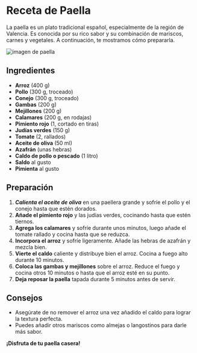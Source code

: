 # Receta de Paella
La paella es un plato tradicional español, especialmente de la región de Valencia. Es conocida por su rico sabor y su combinación de mariscos, carnes y vegetales. A continuación, te mostramos cómo prepararla.

![imagen de paella](https://external-content.duckduckgo.com/iu/?u=https%3A%2F%2Fwww.goya.com%2Fmedia%2F3144%2Fpaella-marinera.jpg%3Fquality%3D80&f=1&nofb=1&ipt=f7ed3b54b32fdeed295ffee3f7f4bd2027fa07904c763f988a7b85907c94719f&ipo=images)

## Ingredientes
- **Arroz** (400 g)
- **Pollo** (300 g, troceado)
- **Conejo** (300 g, troceado)
- **Gambas** (200 g)
- **Mejillones** (200 g)
- **Calamares** (200 g, en rodajas)
- **Pimiento rojo** (1, cortado en tiras)
- **Judías verdes** (150 g)
- **Tomate** (2, rallados)
- **Aceite de oliva** (50 ml)
- **Azafrán** (unas hebras)
- **Caldo de pollo o pescado** (1 litro)
- **Saldo** al gusto
- **Pimienta** al gusto

## Preparación
1. ***Calienta el aceite de oliva*** en una paellera grande y sofríe el pollo y el conejo hasta que estén dorados.
2. **Añade el pimiento rojo** y las judías verdes, cocinando hasta que estén tiernos.
3. **Agrega los calamares** y sofríe durante unos minutos, luego añade el tomate rallado y cocina hasta que se reduzca.
4. **Incorpora el arroz** y sofríe ligeramente. Añade las hebras de azafrán y mezcla bien.
5. **Vierte el caldo** caliente y distribuye bien el arroz. Cocina a fuego alto durante 10 minutos.
6. **Coloca las gambas y mejillones** sobre el arroz. Reduce el fuego y cocina otros 10 minutos o hasta que el arroz esté en su punto.
7. **Deja reposar la paella** tapada durante 5 minutos antes de servir.

## Consejos
- Asegúrate de no remover el arroz una vez añadido el caldo para lograr la textura perfecta.
- Puedes añadir otros mariscos como almejas o langostinos para darle más sabor.

**¡Disfruta de tu paella casera!**
